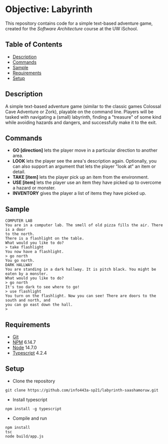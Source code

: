 # Objective: Labyrinth

This repository contains code for a simple text-based adventure game, created for the _Software Architecture_ course at the UW iSchool.


## Table of Contents
- [Description](#description)
- [Commands](#commands)
- [Sample](#sample)
- [Requirements](#requirements)
- [Setup](#setup)

## Description
A simple text-based adventure game (similar to the classic games Colossal Cave Adventure or Zork), playable on the command line. Players will be tasked with navigating a (small) labyrinth, finding a "treasure" of some kind while avoiding hazards and dangers, and successfully make it to the exit.

## Commands
- **GO [direction]** lets the player move in a particular direction to another area.
- **LOOK** lets the player see the area's description again. Optionally, you can also support an argument that lets the player "look at" an item or detail.
- **TAKE [item]** lets the player pick up an item from the environment.
- **USE [item]** lets the player use an item they have picked up to overcome a hazard or monster.
- **INVENTORY** gives the player a list of items they have picked up.

## Sample
```
COMPUTER LAB
You are in a computer lab. The smell of old pizza fills the air. There is a door
to the north.
There is a flashlight on the table.
What would you like to do?
> take flashlight
You now have a flashlight.
> go north
You go north.
DARK HALLWAY
You are standing in a dark hallway. It is pitch black. You might be eaten by a monster.
What would you like to do?
> go north
It's too dark to see where to go!
> use flashlight
You turn on the flashlight. Now you can see! There are doors to the south and north, and
you can go east down the hall.
>
```
## Requirements
- [Git](https://git-scm.com)
- [NPM](https://www.npmjs.com/get-npm) 6.14.7
- [Node](https://nodejs.org/en/download/) 14.7.0
- [Typescript](https://www.typescriptlang.org/download)  4.2.4

## Setup
- Clone the repository <br>
```
git clone https://github.com/info443a-sp21/labyrinth-saashamoruw.git
```
- Install typescript <br>
```
npm install -g typescript
```
- Compile and run <br>
```
npm install
tsc
node build/app.js
```
